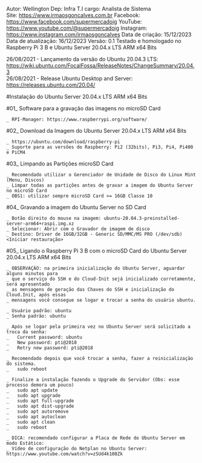  Autor: Wellington 
 Dep: Infra T.I 
 cargo: Analista de Sistema  
 Site: https://www.irmaosgoncalves.com.br 
 Facebook: https://www.facebook.com/supermercadoig 
 YouTube: https://www.youtube.com/@supermercadoig 
 Instagram: https://www.instagram.com/irmaosgoncalves 
 Data de criação: 15/12/2023 
 Data de atualização: 16/12/2023 
 Versão: 0.1 
Testado e homologado no Raspberry Pi 3 B e Ubuntu Server 20.04.x LTS ARM x64 Bits

26/08/2021 - Lançamento da versão do Ubuntu 20.04.3 LTS: https://wiki.ubuntu.com/FocalFossa/ReleaseNotes/ChangeSummary/20.04.3<br>
26/08/2021 - Release Ubuntu Desktop and Server: https://releases.ubuntu.com/20.04/

#Instalação do Ubuntu Server 20.04.x LTS ARM x64 Bits

#01_ Software para a gravação das imagens no microSD Card<br>

	_ RPI-Manager: https://www.raspberrypi.org/software/

#02_ Download da Imagem do Ubuntu Server 20.04.x LTS ARM x64 Bits
		
	_ https://ubuntu.com/download/raspberry-pi
	_ Suporte para as versões do Raspberry: Pi2 (32bits), Pi3, Pi4, Pi400 e PiCM4 

#03_ Limpando as Partições microSD Card

	_ Recomendado utilizar o Gerenciador de Unidade de Disco do Linux Mint (Menu, Discos)
	_ Limpar todas as partições antes de gravar a imagem do Ubuntu Server no microSD Card
	_ OBS1: utilizar sempre microSD Card >= 16GB Classe 10

#04_ Gravando a imagem do Ubuntu Server no SD Card

	_ Botão direito do mouse na imagem: ubuntu-20.04.3-preinstalled-server-arm64+raspi.img.xz
	_ Selecionar: Abrir com o Gravador de imagem de disco
	_ Destino: Driver de 16GB/32GB - Generic SD/MMC/MS PRO (/dev/sdb) <Iniciar restauração>

#05_ Ligando o Raspberry Pi 3 B com o microSD Card do Ubuntu Server 20.04.x LTS ARM x64 Bits
	
	_ OBSERVAÇÃO: na primeira inicialização do Ubuntu Server, aguardar alguns minutos para 
	_ que o serviço do SSH e do Cloud-Init sejá inicializado corretamente, será apresentado
	_ as mensagens de geração das Chaves do SSH e inicialização do Cloud.Init, após essas 
	_ mensagens você consegue se logar e trocar a senha do usuário ubuntu.

	_ Usuário padrão: ubuntu
	_ Senha padrão: ubuntu
	
	_ Após se logar pela primeira vez no Ubuntu Server será solicitado a troca da senha:
	_	Current password: ubuntu
	_	New password: pti@2018
	_	Retry new password: pti@2018
	
	_ Recomendado depois que você trocar a senha, fazer a reinicialização do sistema.
	_	sudo reboot
	
	_ Finalize a instalação fazendo o Upgrade do Servidor (Obs: esse processo demora um pouco)
	_	sudo apt update
	_	sudo apt upgrade
	_	sudo apt full-upgrade
	_	sudo apt dist-upgrade
	_	sudo apt autoremove
	_	sudo apt autoclean
	_	sudo apt clean
	_	sudo reboot

	_ DICA: recomendado configurar a Placa de Rede do Ubuntu Server em modo Estático:
	_ Vídeo de configuração do Netplan no Ubuntu Server: https://www.youtube.com/watch?v=zSUd4k108Zk